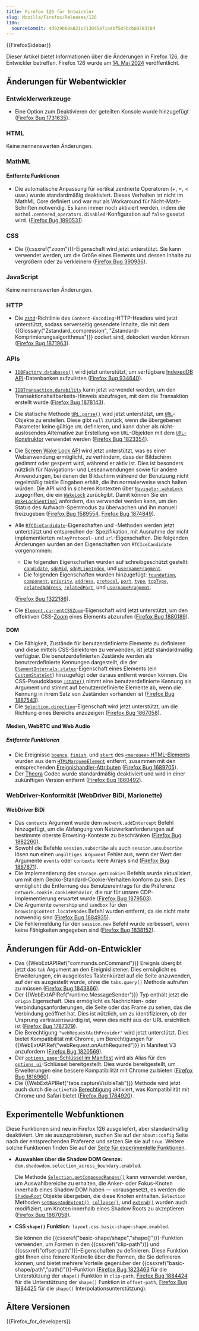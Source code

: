 ```yaml
---
title: Firefox 126 für Entwickler
slug: Mozilla/Firefox/Releases/126
l10n:
  sourceCommit: 4d929bb0a021c7130d5a71a4bf505bcb8070378d
---
```


{{FirefoxSidebar}}

Dieser Artikel bietet Informationen über die Änderungen in Firefox 126, die Entwickler betreffen. Firefox 126 wurde am [14. Mai 2024](https://whattrainisitnow.com/release/?version=126) veröffentlicht.

## Änderungen für Webentwickler

### Entwicklerwerkzeuge

- Eine Option zum Deaktivieren der geteilten Konsole wurde hinzugefügt ([Firefox Bug 1731635](https://bugzil.la/1731635)).

### HTML

Keine nennenswerten Änderungen.

### MathML

#### Entfernte Funktionen

- Die automatische Anpassung für vertikal zentrierte Operatoren (+, =, < usw.) wurde standardmäßig deaktiviert. Dieses Verhalten ist nicht im MathML Core definiert und war nur als Workaround für Nicht-Math-Schriften notwendig. Es kann immer noch aktiviert werden, indem die `mathml.centered_operators.disabled`-Konfiguration auf `false` gesetzt wird. ([Firefox Bug 1890531](https://bugzil.la/1890531)).

### CSS

- Die {{cssxref("zoom")}}-Eigenschaft wird jetzt unterstützt. Sie kann verwendet werden, um die Größe eines Elements und dessen Inhalte zu vergrößern oder zu verkleinern ([Firefox Bug 390936](https://bugzil.la/390936)).

### JavaScript

Keine nennenswerten Änderungen.

### HTTP

- Die [`zstd`](/de/docs/Web/HTTP/Reference/Headers/Content-Encoding#zstd)-Richtlinie des `Content-Encoding`-HTTP-Headers wird jetzt unterstützt, sodass serverseitig gesendete Inhalte, die mit dem {{Glossary("Zstandard_compression", "Zstandard-Komprimierungsalgorithmus")}} codiert sind, dekodiert werden können ([Firefox Bug 1871963](https://bugzil.la/1871963)).

### APIs

- [`IDBFactory.databases()`](/de/docs/Web/API/IDBFactory/databases) wird jetzt unterstützt, um verfügbare [IndexedDB API](/de/docs/Web/API/IndexedDB_API)-Datenbanken aufzulisten ([Firefox Bug 934640](https://bugzil.la/934640)).
- [`IDBTransaction.durability`](/de/docs/Web/API/IDBTransaction/durability) kann jetzt verwendet werden, um den Transaktionshaltbarkeits-Hinweis abzufragen, mit dem die Transaktion erstellt wurde ([Firefox Bug 1878143](https://bugzil.la/1878143)).
- Die statische Methode [`URL.parse()`](/de/docs/Web/API/URL/parse_static) wird jetzt unterstützt, um [`URL`](/de/docs/Web/API/URL)-Objekte zu erstellen. Diese gibt `null` zurück, wenn die übergebenen Parameter keine gültige `URL` definieren, und kann daher als nicht-auslösendes Alternative zur Erstellung von `URL`-Objekten mit dem [`URL`-Konstruktor](/de/docs/Web/API/URL/URL) verwendet werden ([Firefox Bug 1823354](https://bugzil.la/1823354)).
- Die [Screen Wake Lock API](/de/docs/Web/API/Screen_Wake_Lock_API) wird jetzt unterstützt, was es einer Webanwendung ermöglicht, zu verhindern, dass der Bildschirm gedimmt oder gesperrt wird, während er aktiv ist. Dies ist besonders nützlich für Navigations- und Leseanwendungen sowie für andere Anwendungen, bei denen der Bildschirm während der Benutzung nicht regelmäßig taktile Eingaben erhält, die ihn normalerweise wach halten würden. Die API wird in sicheren Kontexten über [`Navigator.wakeLock`](/de/docs/Web/API/Navigator/wakeLock) zugegriffen, die ein [`WakeLock`](/de/docs/Web/API/WakeLock) zurückgibt. Damit können Sie ein [`WakeLockSentinel`](/de/docs/Web/API/WakeLockSentinel) anfordern, das verwendet werden kann, um den Status des Aufwach-Sperrmodus zu überwachen und ihn manuell freizugeben ([Firefox Bug 1589554](https://bugzil.la/1589554), [Firefox Bug 1874849](https://bugzil.la/1874849)).
- Alle [`RTCIceCandidate`](/de/docs/Web/API/RTCIceCandidate)-Eigenschaften und -Methoden werden jetzt unterstützt und entsprechen der Spezifikation, mit Ausnahme der nicht implementierten `relayProtocol`- und `url`-Eigenschaften. Die folgenden Änderungen wurden an den Eigenschaften von `RTCIceCandidate` vorgenommen:

  - Die folgenden Eigenschaften wurden auf schreibgeschützt gestellt: [`candidate`](/de/docs/Web/API/RTCIceCandidate/candidate), [`sdpMid`](/de/docs/Web/API/RTCIceCandidate/sdpMid), [`sdpMLineIndex`](/de/docs/Web/API/RTCIceCandidate/sdpMLineIndex), und [`usernameFragment`](/de/docs/Web/API/RTCIceCandidate/usernameFragment).
  - Die folgenden Eigenschaften wurden hinzugefügt: [`foundation`](/de/docs/Web/API/RTCIceCandidate/foundation), [`component`](/de/docs/Web/API/RTCIceCandidate/component), [`priority`](/de/docs/Web/API/RTCIceCandidate/priority), [`address`](/de/docs/Web/API/RTCIceCandidate/address), [`protocol`](/de/docs/Web/API/RTCIceCandidate/protocol), [`port`](/de/docs/Web/API/RTCIceCandidate/port), [`type`](/de/docs/Web/API/RTCIceCandidate/type), [`tcpType`](/de/docs/Web/API/RTCIceCandidate/tcpType), [`relatedAddress`](/de/docs/Web/API/RTCIceCandidate/relatedAddress), [`relatedPort`](/de/docs/Web/API/RTCIceCandidate/relatedPort), und [`usernameFragment`](/de/docs/Web/API/RTCIceCandidate/usernameFragment).

  ([Firefox Bug 1322186](https://bugzil.la/1322186)).

- Die [`Element.currentCSSZoom`](/de/docs/Web/API/Element/currentCSSZoom)-Eigenschaft wird jetzt unterstützt, um den effektiven CSS-[Zoom](/de/docs/Web/CSS/zoom) eines Elements abzurufen ([Firefox Bug 1880189](https://bugzil.la/1880189)).

#### DOM

- Die Fähigkeit, Zustände für benutzerdefinierte Elemente zu definieren und diese mittels CSS-Selektoren zu verwenden, ist jetzt standardmäßig verfügbar. Die benutzerdefinierten Zustände werden als benutzerdefinierte Kennungen dargestellt, die der [`ElementInternals.states`](/de/docs/Web/API/ElementInternals/states)-Eigenschaft eines Elements (ein [`CustomStateSet`](/de/docs/Web/API/CustomStateSet)) hinzugefügt oder daraus entfernt werden können. Die CSS-Pseudoklasse [`:state()`](/de/docs/Web/CSS/:state) nimmt eine benutzerdefinierte Kennung als Argument und stimmt auf benutzerdefinierte Elemente ab, wenn die Kennung in ihrem Satz von Zuständen vorhanden ist ([Firefox Bug 1887543](https://bugzil.la/1887543)).
- Die [`Selection.direction`](/de/docs/Web/API/Selection/direction)-Eigenschaft wird jetzt unterstützt, um die Richtung eines Bereichs anzuzeigen ([Firefox Bug 1867058](https://bugzil.la/1867058)).

#### Medien, WebRTC und Web Audio

##### Entfernte Funktionen

- Die Ereignisse [`bounce`](/de/docs/Web/API/HTMLMarqueeElement#bounce), [`finish`](/de/docs/Web/API/HTMLMarqueeElement#finish), und [`start`](/de/docs/Web/API/HTMLMarqueeElement#start) des [`<marquee>` HTML-Elements](/de/docs/Web/HTML/Element/marquee) wurden aus dem [`HTMLMarqueeElement`](/de/docs/Web/API/HTMLMarqueeElement) entfernt, zusammen mit den entsprechenden [Ereignishandler-Attributen](/de/docs/Web/API/HTMLMarqueeElement#events) ([Firefox Bug 1689705](https://bugzil.la/1689705)).
- Der [Theora](/de/docs/Web/Media/Guides/Formats/Video_codecs#theora) Codec wurde standardmäßig deaktiviert und wird in einer zukünftigen Version entfernt ([Firefox Bug 1860492](https://bugzil.la/1860492)).

### WebDriver-Konformität (WebDriver BiDi, Marionette)

#### WebDriver BiDi

- Das `contexts` Argument wurde dem `network.addIntercept` Befehl hinzugefügt, um die Abfangung von Netzwerkanforderungen auf bestimmte oberste Browsing-Kontexte zu beschränken ([Firefox Bug 1882260](https://bugzil.la/1882260)).
- Sowohl die Befehle `session.subscribe` als auch `session.unsubscribe` lösen nun einen `ungültiges Argument` Fehler aus, wenn der Wert der Argumente `events` oder `contexts` leere Arrays sind ([Firefox Bug 1887871](https://bugzil.la/1887871)).
- Die Implementierung des `storage.getCookies` Befehls wurde aktualisiert, um mit dem Gecko-Standard-Cookie-Verhalten konform zu sein. Dies ermöglicht die Entfernung des Benutzereintrags für die Präferenz `network.cookie.cookieBehavior`, die nur für unsere CDP-Implementierung erwartet wurde ([Firefox Bug 1879503](https://bugzil.la/1879503)).
- Die Argumente `ownership` und `sandbox` für den `browsingContext.locateNodes` Befehl wurden entfernt, da sie nicht mehr notwendig sind ([Firefox Bug 1884935](https://bugzil.la/1884935)).
- Die Fehlermeldung für den `session.new` Befehl wurde verbessert, wenn keine Fähigkeiten angegeben sind ([Firefox Bug 1838152](https://bugzil.la/1838152)).

## Änderungen für Add-on-Entwickler

- Das {{WebExtAPIRef("commands.onCommand")}} Ereignis übergibt jetzt das `tab` Argument an den Ereignislistener. Dies ermöglicht es Erweiterungen, ein ausgelöstes Tastenkürzel auf die Seite anzuwenden, auf der es ausgestellt wurde, ohne die `tabs.query()` Methode aufrufen zu müssen ([Firefox Bug 1843866](https://bugzil.la/1843866)).
- Der {{WebExtAPIRef("runtime.MessageSender")}} Typ enthält jetzt die `origin` Eigenschaft. Dies ermöglicht es Nachrichten- oder Verbindungsanforderungen, die Seite oder das Frame zu sehen, das die Verbindung geöffnet hat. Dies ist nützlich, um zu identifizieren, ob der Ursprung vertrauenswürdig ist, wenn dies nicht aus der URL ersichtlich ist ([Firefox Bug 1787379](https://bugzil.la/1787379)).
- Die Berechtigung `"webRequestAuthProvider"` wird jetzt unterstützt. Dies bietet Kompatibilität mit Chrome, um Berechtigungen für {{WebExtAPIRef("webRequest.onAuthRequired")}} in Manifest V3 anzufordern ([Firefox Bug 1820569](https://bugzil.la/1820569)).
- Der [`options_page`-Schlüssel im Manifest](/de/docs/Mozilla/Add-ons/WebExtensions/manifest.json/options_page) wird als Alias für den [`options_ui`](/de/docs/Mozilla/Add-ons/WebExtensions/manifest.json/options_ui)-Schlüssel bereitgestellt. Dies wurde bereitgestellt, um Erweiterungen eine bessere Kompatibilität mit Chrome zu bieten ([Firefox Bug 1816960](https://bugzil.la/1816960)).
- Die {{WebExtAPIRef("tabs.captureVisibleTab")}} Methode wird jetzt auch durch die `activeTab` [Berechtigung](/de/docs/Mozilla/Add-ons/WebExtensions/manifest.json/permissions) aktiviert, was Kompatibilität mit Chrome und Safari bietet ([Firefox Bug 1784920](https://bugzil.la/1784920)).

## Experimentelle Webfunktionen

Diese Funktionen sind neu in Firefox 126 ausgeliefert, aber standardmäßig deaktiviert. Um sie auszuprobieren, suchen Sie auf der `about:config` Seite nach der entsprechenden Präferenz und setzen Sie sie auf `true`. Weitere solche Funktionen finden Sie auf der [Seite für experimentelle Funktionen](/de/docs/Mozilla/Firefox/Experimental_features).

- **Auswahlen über die Shadow DOM Grenze:** `dom.shadowdom.selection_across_boundary.enabled`.

  Die Methode [`Selection.getComposedRanges()`](/de/docs/Web/API/Selection/getComposedRanges) kann verwendet werden, um Auswahlbereiche zu erhalten, die Anker- oder Fokus-Knoten innerhalb eines Shadow DOM haben — vorausgesetzt, es werden die [`ShadowRoot`](/de/docs/Web/API/ShadowRoot) Objekte übergeben, die diese Knoten enthalten. `Selection` Methoden [`setBaseAndExtent()`](/de/docs/Web/API/Selection/setBaseAndExtent), [`collapse()`](/de/docs/Web/API/Selection/collapse), und [`extend()`](/de/docs/Web/API/Selection/extend) wurden auch modifiziert, um Knoten innerhalb eines Shadow Roots zu akzeptieren ([Firefox Bug 1867058](https://bugzil.la/1867058)).

- **CSS `shape()` Funktion:** `layout.css.basic-shape-shape.enabled`.

  Sie können die {{cssxref("basic-shape/shape","shape()")}}-Funktion verwenden, um Formen in den {{cssxref("clip-path")}} und {{cssxref("offset-path")}}-Eigenschaften zu definieren. Diese Funktion gibt Ihnen eine feinere Kontrolle über die Formen, die Sie definieren können, und bietet mehrere Vorteile gegenüber der {{cssxref("basic-shape/path","path()")}}-Funktion ([Firefox Bug 1823463](https://bugzil.la/1823463) für die Unterstützung der `shape()` Funktion in `clip-path`, [Firefox Bug 1884424](https://bugzil.la/1884424) für die Unterstützung der `shape()` Funktion in `offset-path`, [Firefox Bug 1884425](https://bugzil.la/1884425) für die `shape()` Interpolationsunterstützung).

## Ältere Versionen

{{Firefox_for_developers}}
